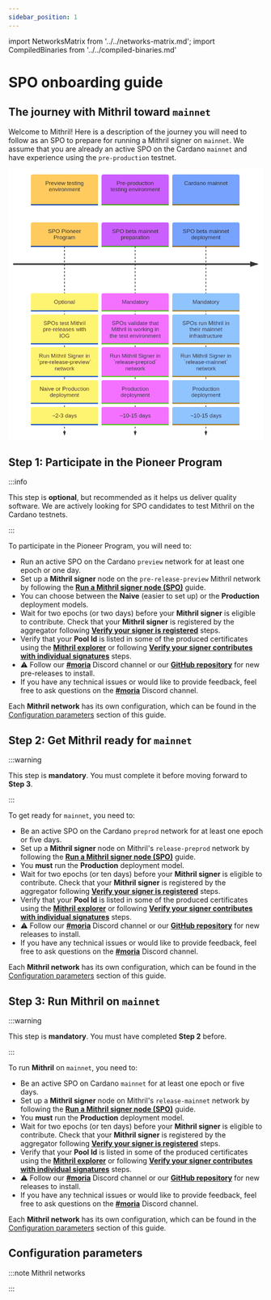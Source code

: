 ```yaml
---
sidebar_position: 1
---
```


import NetworksMatrix from '../../networks-matrix.md';
import CompiledBinaries from '../../compiled-binaries.md'

# SPO onboarding guide

## The journey with Mithril toward `mainnet`

Welcome to Mithril! Here is a description of the journey you will need to follow as an SPO to prepare for running a Mithril signer on `mainnet`. We assume that you are already an active SPO on the Cardano `mainnet` and have experience using the `pre-production` testnet.

<!---
This diagram randomly crashes. We replace it with a screenshot until aif xi s available
TODO: revert this modification when it is possible
```mermaid
timeline
section Preview testing environment
SPO Pioneer Program : Optional : SPOs test Mithril pre-releases with IOG : Run Mithril signer in `pre-release-preview` network : Naive or Production deployment : ~2-3 days
section Pre-production testing environment
SPO beta mainnet preparation : Mandatory : SPOs validate that Mithril is working in the test environment : Run Mithril signer in `release-preprod` network : Production deployment : ~10-15 days
section Cardano mainnet
SPO beta mainnet deployment : Mandatory : SPOs run Mithril in their mainnet infrastructure : Run Mithril signer in `release-mainnet` network : Production deployment : ~10-15 days
```
-->
![SPO On-boarding Timeline](images/spo-onboarding-timeline.png)

## Step 1: Participate in the Pioneer Program

:::info

This step is **optional**, but recommended as it helps us deliver quality software. We are actively looking for SPO candidates to test Mithril on the Cardano testnets.

:::

To participate in the Pioneer Program, you will need to:
- Run an active SPO on the Cardano `preview` network for at least one epoch or one day. 
- Set up a **Mithril signer** node on the `pre-release-preview` Mithril network by following the [**Run a Mithril signer node (SPO)**](run-signer-node.md) guide.
- You can choose between the **Naive** (easier to set up) or the **Production** deployment models.
- Wait for two epochs (or two days) before your **Mithril signer** is eligible to contribute. Check that your **Mithril signer** is registered by the aggregator following [**Verify your signer is registered**](./run-signer-node.md#verify-your-signer-is-registered) steps.
- Verify that your **Pool Id** is listed in some of the produced certificates using the [**Mithril explorer**](https://mithril.network/explorer?aggregator=https%3A%2F%2Faggregator.pre-release-preview.api.mithril.network%2Faggregator) or following [**Verify your signer contributes with individual signatures**](./run-signer-node.md#verify-your-signer-contributes-with-individual-signatures) steps.
- :warning: Follow our [**#moria**](https://discord.gg/5kaErDKDRq) Discord channel or our [**GitHub repository**](https://github.com/input-output-hk/mithril/releases?q=pre) for new pre-releases to install.
- If you have any technical issues or would like to provide feedback, feel free to ask questions on the [**#moria**](https://discord.gg/5kaErDKDRq) Discord channel.

Each **Mithril network** has its own configuration, which can be found in the [Configuration parameters](#configuration-parameters) section of this guide.

## Step 2: Get Mithril ready for `mainnet`

:::warning

This step is **mandatory**. You must complete it before moving forward to **Step 3**.

:::

To get ready for `mainnet`, you need to:
- Be an active SPO on the Cardano `preprod` network for at least one epoch or five days.
- Set up a **Mithril signer** node on Mithril's `release-preprod` network by following the [**Run a Mithril signer node (SPO)**](run-signer-node.md) guide.
- You **must** run the **Production** deployment model.
- Wait for two epochs (or ten days) before your **Mithril signer** is eligible to contribute. Check that your **Mithril signer** is registered by the aggregator following [**Verify your signer is registered**](./run-signer-node.md#verify-your-signer-is-registered) steps.
- Verify that your **Pool Id** is listed in some of the produced certificates using the [**Mithril explorer**](https://mithril.network/explorer?aggregator=https%3A%2F%2Faggregator.release-preprod.api.mithril.network%2Faggregator) or following [**Verify your signer contributes with individual signatures**](./run-signer-node.md#verify-your-signer-contributes-with-individual-signatures) steps.
- :warning: Follow our [**#moria**](https://discord.gg/5kaErDKDRq) Discord channel or our [**GitHub repository**](https://github.com/input-output-hk/mithril/releases/latest) for new releases to install.
- If you have any technical issues or would like to provide feedback, feel free to ask questions on the [**#moria**](https://discord.gg/5kaErDKDRq) Discord channel.

Each **Mithril network** has its own configuration, which can be found in the [Configuration parameters](#configuration-parameters) section of this guide.

## Step 3: Run Mithril on `mainnet`

:::warning

This step is **mandatory**. You must have completed **Step 2** before.

:::

To run **Mithril** on `mainnet`, you need to:
- Be an active SPO on Cardano `mainnet` for at least one epoch or five days.
- Set up a **Mithril signer** node on Mithril's `release-mainnet` network by following the [**Run a Mithril signer node (SPO)**](run-signer-node.md) guide.
- You **must** run the **Production** deployment model.
- Wait for two epochs (or ten days) before your **Mithril signer** is eligible to contribute. Check that your **Mithril signer** is registered by the aggregator following [**Verify your signer is registered**](./run-signer-node.md#verify-your-signer-is-registered) steps.
- Verify that your **Pool Id** is listed in some of the produced certificates using the [**Mithril explorer**](https://mithril.network/explorer?aggregator=https%3A%2F%2Faggregator.release-mainnet.api.mithril.network%2Faggregator) or following [**Verify your signer contributes with individual signatures**](./run-signer-node.md#verify-your-signer-contributes-with-individual-signatures) steps.
- :warning: Follow our [**#moria**](https://discord.gg/5kaErDKDRq) Discord channel or our [**GitHub repository**](https://github.com/input-output-hk/mithril/releases/latest) for new releases to install.
- If you have any technical issues or would like to provide feedback, feel free to ask questions on the [**#moria**](https://discord.gg/5kaErDKDRq) Discord channel.

Each **Mithril network** has its own configuration, which can be found in the [Configuration parameters](#configuration-parameters) section of this guide.

## Configuration parameters

:::note Mithril networks

<NetworksMatrix />

:::
